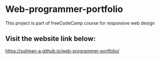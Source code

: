 # Web-programmer-portfolio

This project is part of freeCodeCamp course for responsive web design 

## Visit the website link below:

https://suliman-a.github.io/web-programmer-portfolio/
